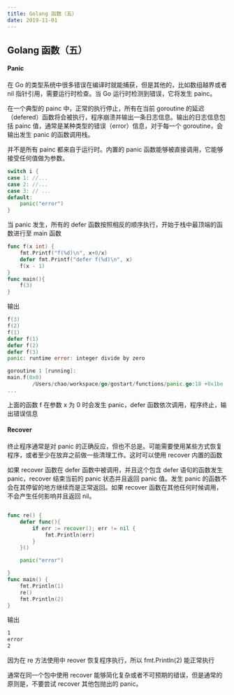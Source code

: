 ```yaml
---
title: Golang 函数（五）
date: 2019-11-01
---
```



## Golang 函数（五）




#### Panic

在 Go 的类型系统中很多错误在编译时就能捕获，但是其他的，比如数组越界或者 nil 指针引用，需要运行时检查。当 Go 运行时检测到错误，它将发生 painc。

在一个典型的 painc 中，正常的执行停止，所有在当前 goroutine 的延迟（defered）函数将会被执行，程序崩溃并输出一条日志信息。输出的日志信息包括 painc 值，通常是某种类型的错误（error）信息，对于每一个 goroutine，会输出发生 panic 的函数调用栈。


并不是所有 painc 都来自于运行时。内置的 panic 函数能够被直接调用，它能够接受任何值做为参数。

```go
switch i {
case 1: //...
case 2: //...
case 3: // ...
default:
    panic("error")
}
```


当 panic 发生，所有的 defer 函数按照相反的顺序执行，开始于栈中最顶端的函数进行至 main 函数

```go
func f(x int) {
	fmt.Printf("f(%d)\n", x+0/x)
	defer fmt.Printf("defer f(%d)\n", x)
	f(x - 1)
}
func main(){
    f(3)
}
```

输出
```go
f(3)
f(2)
f(1)
defer f(1)
defer f(2)
defer f(3)
panic: runtime error: integer divide by zero

goroutine 1 [running]:
main.f(0x0)
        /Users/chao/workspace/go/gostart/functions/panic.go:18 +0x1be
...
```

上面的函数 f 在参数 x 为 0 时会发生 panic，defer 函数依次调用，程序终止，输出错误信息



#### Recover

终止程序通常是对 panic 的正确反应，但也不总是。可能需要使用某些方式恢复程序，或者至少在放弃之前做一些清理工作。这时可以使用 recover 内置的函数

如果 recover 函数在 defer 函数中被调用，并且这个包含 defer 语句的函数发生 panic，recover 结束当前的 panic 状态并且返回 panic 值。发生 panic 的函数不会在其停留的地方继续而是正常返回。如果 recover 函数在其他任何时候调用，不会产生任何影响并且返回 nil。

```go

func re() {
	defer func(){
		if err := recover(); err != nil {
			fmt.Println(err)
		}
	}()

	panic("error")

}
func main() {
	fmt.Println(1)
	re()
	fmt.Println(2)
}
```
输出
```sh
1
error
2
```
因为在 re 方法使用中 reover 恢复程序执行，所以 fmt.Println(2) 能正常执行


通常在同一个包中使用 recover 能够简化复杂或者不可预期的错误，但是通常的原则是，不要尝试 recover 其他包抛出的 panic。







